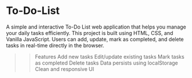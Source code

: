 # To-Do-List
A simple and interactive To-Do List web application that helps you manage your daily tasks efficiently. This project is built using HTML, CSS, and Vanilla JavaScript. Users can add, update, mark as completed, and delete tasks in real-time directly in the browser.

>> Features
> Add new tasks
> Edit/update existing tasks
> Mark tasks as completed
> Delete tasks
> Data persists using localStorage
> Clean and responsive UI
